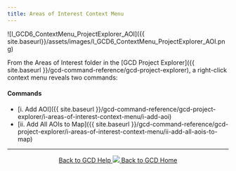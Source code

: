 ```yaml
---
title: Areas of Interest Context Menu
---
```


![I_GCD6_ContextMenu_ProjectExplorer_AOI]({{ site.baseurl}}/assets/images/I_GCD6_ContextMenu_ProjectExplorer_AOI.png)

From the Areas of Interest folder in the [GCD Project Explorer]({{ site.baseurl }}/gcd-command-reference/gcd-project-explorer), a right-click context menu reveals two commands:

#### Commands

- [i. Add AOI]({{ site.baseurl }}/gcd-command-reference/gcd-project-explorer/i-areas-of-interest-context-menu/i-add-aoi)
- [ii. Add All AOIs to Map]({{ site.baseurl }}/gcd-command-reference/gcd-project-explorer/i-areas-of-interest-context-menu/ii-add-all-aois-to-map)


------
<div align="center">
	<a class="hollow button" href="{{ site.baseurl }}/Help"><i class="fa fa-chevron-circle-left"></i>  Back to GCD Help </a>  
	<a class="hollow button" href="{{ site.baseurl }}/"><img src="{{ site.baseurl}}/assets/images/icons/GCDAddIn.png">  Back to GCD Home </a>  
</div>